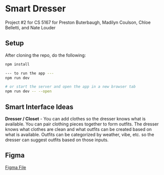 # Smart Dresser
Project #2 for CS 5167 for Preston Buterbaugh, Madilyn Coulson, Chloe Belletti, and Nate Louder

## Setup
After cloning the repo, do the following:
```bash
npm install

--- to run the app ---
npm run dev

# or start the server and open the app in a new browser tab
npm run dev -- --open
```

## Smart Interface Ideas
**Dresser / Closet** - You can add clothes so the dresser knows what is available. You can pair clothing pieces together to form outfits. The dresser knows what clothes are clean and what outfits can be created based on what is available. Outfits can be categorized by weather, vibe, etc. so the dresser can suggest outfits based on those inputs. 

## Figma
[Figma File](https://www.figma.com/design/xytpAF3YFImwZ1gxUl7dDM/UIProject2?node-id=0-1&t=chfs0086KCFMxfgE-1)

